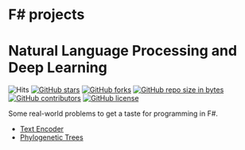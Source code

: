 # F# projects
# Natural Language Processing and Deep Learning
![Hits](https://hitcounter.pythonanywhere.com/count/tag.svg?url=https%3A%2F%2Fgithub.com%2FJnxF%2Ff_sharp_projects)
[![GitHub stars](https://img.shields.io/github/stars/JnxF/f_sharp_projects.svg)](https://GitHub.com/JnxF/f_sharp_projects/stargazers/)
[![GitHub forks](https://img.shields.io/github/forks/JnxF/f_sharp_projects.svg)](https://GitHub.com/JnxF/f_sharp_projects/network/)
[![GitHub repo size in bytes](https://img.shields.io/github/repo-size/JnxF/f_sharp_projects.svg)](https://github.com/JnxF/f_sharp_projects)
[![GitHub contributors](https://img.shields.io/github/contributors/JnxF/f_sharp_projects.svg)](https://GitHub.com/JnxF/f_sharp_projects/graphs/contributors/)
[![GitHub license](http://img.shields.io/github/license/JnxF/f_sharp_projects.svg)](https://github.com/JnxF/f_sharp_projects/blob/master/LICENSE)

Some real-world problems to get a taste for programming in F#.

- [Text Encoder](TextEncoder/)
- [Phylogenetic Trees](PhylogeneticTrees/)